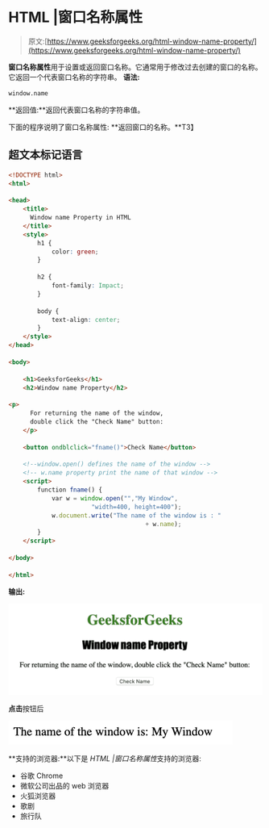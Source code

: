 # HTML |窗口名称属性

> 原文:[https://www.geeksforgeeks.org/html-window-name-property/](https://www.geeksforgeeks.org/html-window-name-property/)

**窗口名称属性**用于设置或返回窗口名称。它通常用于修改过去创建的窗口的名称。它返回一个代表窗口名称的字符串。
**语法:**

```html
window.name
```

**返回值:**返回代表窗口名称的字符串值。

下面的程序说明了窗口名称属性:
**返回窗口的名称。**T3】

## 超文本标记语言

```html
<!DOCTYPE html>
<html>

<head>
    <title>
      Window name Property in HTML
    </title>
    <style>
        h1 {
            color: green;
        }

        h2 {
            font-family: Impact;
        }

        body {
            text-align: center;
        }
    </style>
</head>

<body>

    <h1>GeeksforGeeks</h1>
    <h2>Window name Property</h2>

<p>
      For returning the name of the window,
      double click the "Check Name" button:
    </p>

    <button ondblclick="fname()">Check Name</button>

    <!--window.open() defines the name of the window -->
    <!-- w.name property print the name of that window -->
    <script>
        function fname() {
            var w = window.open("","My Window",
                       "width=400, height=400");
            w.document.write("The name of the window is : "
                                      + w.name);
        }
    </script>

</body>

</html>
```

**输出:**

![](img/467098d1cd864cd941b1cd7b794b6caf.png)

**点击**按钮后

![](img/49169da27d2e2078b5917765b25dfcc1.png)

**支持的浏览器:**以下是 *HTML |窗口名称属性*支持的浏览器:

*   谷歌 Chrome
*   微软公司出品的 web 浏览器
*   火狐浏览器
*   歌剧
*   旅行队